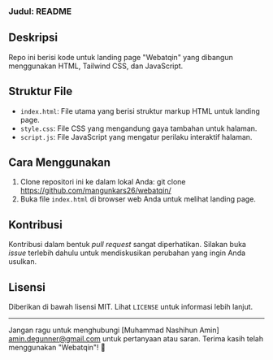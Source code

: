 ### Judul: README

## Deskripsi
Repo ini berisi kode untuk landing page "Webatqin" yang dibangun menggunakan HTML, Tailwind CSS, dan JavaScript.

## Struktur File
- `index.html`: File utama yang berisi struktur markup HTML untuk landing page.
- `style.css`: File CSS yang mengandung gaya tambahan untuk halaman.
- `script.js`: File JavaScript yang mengatur perilaku interaktif halaman.

## Cara Menggunakan
1. Clone repositori ini ke dalam lokal Anda: git clone https://github.com/mangunkars26/webatqin/
2. Buka file `index.html` di browser web Anda untuk melihat landing page.

## Kontribusi
Kontribusi dalam bentuk *pull request* sangat diperhatikan. Silakan buka *issue* terlebih dahulu untuk mendiskusikan perubahan yang ingin Anda usulkan.

## Lisensi
Diberikan di bawah lisensi MIT. Lihat `LICENSE` untuk informasi lebih lanjut.

---

Jangan ragu untuk menghubungi [Muhammad Nashihun Amin] <amin.degunner@gmail.com> untuk pertanyaan atau saran. Terima kasih telah menggunakan "Webatqin"! 🚀

